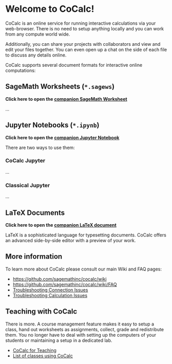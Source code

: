 # Welcome to CoCalc!

CoCalc is an online service for running interactive calculations via your web-browser.
There is no need to setup anything locally and you can work from any compute world wide.

Additionally, you can share your projects with collaborators and view and edit your files together.
You can even open up a chat on the side of each file to discuss any details online.

CoCalc supports several document formats for interactive online computations:

## SageMath Worksheets (`*.sagews`)

**Click here to open the [companion SageMath Worksheet](sage_worksheet.sagews)**

...

## Jupyter Notebooks (`*.ipynb`)

**Click here to open the [companion Jupyter Notebook](jupyter_notebook.ipynb)**

There are two ways to use them:

### CoCalc Jupyter

...

### Classical Jupyter

...

## LaTeX Documents

**Click here to open the [companion LaTeX document](jupyter_notebook.ipynb)**

LaTeX is a sophisticated language for typesetting documents.
CoCalc offers an advanced side-by-side editor with a preview of your work.

## More information

To learn more about CoCalc please consult our main Wiki and FAQ pages:

* https://github.com/sagemathinc/cocalc/wiki
* https://github.com/sagemathinc/cocalc/wiki/FAQ
* [Troubleshooting Connection Issues](https://github.com/sagemathinc/cocalc/wiki/Troubleshooting)
* [Troubleshooting Calculation Issues](https://github.com/sagemathinc/cocalc/wiki/SageWorksheetWontRun)

## Teaching with CoCalc

There is more.
A course management feature makes it easy to setup a class, hand out worksheets as assignments, collect, grade and redistribute them.
You no longer have to deal with setting up the computers of your students or maintaining a setup in a dedicated lab.

* [CoCalc for Teaching](https://github.com/sagemathinc/cocalc/wiki/CoCalc-for-Students-and-Teachers)
* [List of classes using CoCalc](https://github.com/sagemathinc/cocalc/wiki/Teaching)
